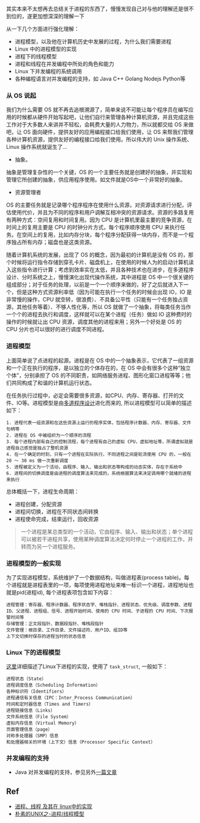 
其实本来不太想再去总结关于进程的东西了，慢慢发现自己对与他的理解还是很不到位的，遂更加想深深的理解一下

从一下几个方面进行强化理解：

- 进程模型，以及他在计算机历史中发展的过程，为什么我们需要进程
- Linux 中的进程模型的实现
- 进程下的线程模型
- 进程和线程在并发编程中所处的角色和能力
- Linux 下并发编程的系统调用
- 各种编程语言对并发编程的支持，如 Java C++ Golang Nodejs Python等

### 从 OS 说起

我们为什么需要 OS 就不再去追根溯源了，简单来说不可能让每个程序员在编写应用的时候都从硬件开始写起吧，让他们自行来管理各种计算机资源，并且完成这些工作对于大多数人来讲并不轻松，会耗费大量的人力物力，所以就都交给 OS 来做吧，让 OS 面向硬件，提供友好的应用编程接口给我们使用，让 OS 来帮我们管理各种计算机资源，提供友好的编程接口给我们使用。所以伟大的 Unix 操作系统、Linux 操作系统就诞生了...

- 抽象。

抽象是管理复杂性的一个关键，OS 的一个主要任务就是创建好的抽象，并实现和管理它所创建的抽象，供应用程序使用。如文件就是OS中一个非常好的抽象。

- 资源管理者

OS 的主要任务就是记录哪个程序程序在使用什么资源，对资源请求进行分配，评估使用代价，并且为不同的程序和用户调解互相冲突的资源请求。资源的多路复用有两种方式：空间复用和时间复用。因为 CPU 是计算机里最主要的竞争资源，在时间上的复用主要是 CPU 的时钟分片方式，每个程序顺序使用 CPU 来执行任务。在空间上的复用，比如内存分块，每个程序分配获得一块内存，而不是一个程序独占所有内存；磁盘也是这类资源。

随着计算机系统的发展，出现了 OS 的概念，因为最初的计算机是没有 OS 的，那个时候将运行指令存储到穿孔卡片、磁盘机上，在使用的时候人为的启动计算机读入这些指令进行计算；考虑到效率实在太低，并且各种技术也在进步，在多道程序设计、分时系统之上，慢慢演化出现代操作系统，其中进程是 OS 中一个很关键的组成部分；对于任务的处理，以前是一个一个顺序来做的，好了之后就进入下一个，但是这种方式资源利率低（因为可能在执行一个任务的时候会出现 IO，IO 是非常慢的操作，CPU 就空转，很浪费）、不具备公平性（只能有一个任务独占资源，其他任务等着）、不够人性化等，所以 OS 就做了一个抽象，将每类任务当作一个个的进程去执行和调度，这样就可以在某个进程（任务）做如 IO 这种费时的操作的时候就让出 CPU 资源，调度其他的进程来用；另外一个好处是 OS 的 CPU 分片也可以很好的进行调度不同进程。

### 进程模型

上面简单说了点进程的起源。进程是在 OS 中的一个抽象表示，它代表了一组资源和一个正在执行的程序，是以独立的个体存在的，在 OS 中会有很多个这种“独立个体”，分别承担了 OS 的不同职责，如网络服务进程、图形化窗口进程等等；他们共同构成了和谐的计算机运行状态。

在任务执行过程中，必定会需要很多资源，如CPU、内存、寄存器、打开的文件、IO等。进程模型是由[多道程序设计](https://baike.baidu.com/item/多道程序设计/10804195)进化而来的, 所以进程模型可以简单的描述如下：

```
1. 进程代表一组资源和在这些资源上运行的程序实体，包括程序计数器、内存、寄存器、文件句柄等
2. 进程在 OS 中被组织为一个顺序的流程
3. 每个进程内部有自己的控制流程，每个进程有自己的虚拟 CPU，虚拟地址等，所谓虚拟就是进程自己感觉是独占了整机资源
4. 在一个确定的时刻，只有一个进程在实际执行，不同进程之间是轮流使用 CPU 的，一般在 20 ～ 30 ms 做一次重新调度
5. 进程被定义为一个活动，由程序、输入、输出和状态等构成的动态实体，存在于系统中
6. 进程间的切换调度是由进程的调度算法来完成的，系统根据算法来决定调用哪个就绪的进程来执行
```
总体概括一下，进程生命周期：

- 进程创建，分配资源
- 进程间切换，进程在不同状态间转换
- 进程使命完成，结束运行，回收资源

> 一个进程是某总类型的一个活动，它由程序、输入、输出和状态；单个进程可以被若干进程共享，使用某种调度算法决定何时停止一个进程的工作，并转而为另一个进程服务。

### 进程模型的一般实现

为了实现进程模型，系统维护了一个数据结构，叫做进程表(process table)。每个进程就是进程表里的一项，每项使用进程地址来唯一标识一个进程，进程地址也就是pid(进程id), 每个进程表项包含如下内容：

```
进程管理：寄存器、程序计数器、程序状态字、堆栈指针、进程状态、优先级、调度参数、进程ID、父进程、进程组、信号、进程开始时间、使用的 CPU 时间、子进程的 CPU 时间、下次报警时间等
存储管理：正文段指针、数据段指针、堆栈段指针
文件管理：根目录、工作目录、文件描述符、用户ID、组ID等
上下文切换时保存的进程当时的状态信息
```

### Linux 下的进程模型

[这里](https://blog.csdn.net/DLUTBruceZhang/article/details/8696296)详细描述了Linux下进程的实现，使用了 `task_struct`, 一般如下：

```
进程状态（State）
进程调度信息（Scheduling Information）
各种标识符（Identifiers）
进程通信有关信息（IPC：Inter_Process Communication）
时间和定时器信息（Times and Timers）
进程链接信息（Links）
文件系统信息（File System）
虚拟内存信息（Virtual Memory）
页面管理信息（page）
对称多处理器（SMP）信息
和处理器相关的环境（上下文）信息（Processor Specific Context）
```
### 并发编程的支持

- Java 对并发编程的支持，参见另外[一篇文章](https://github.com/shniu/notes/blob/master/reading/java/01_Java%E5%B9%B6%E5%8F%91%E7%BC%96%E7%A8%8B.md)

## Ref

- [进程、线程 及其在 linux中的实现](https://blog.csdn.net/u013933870/article/details/51693484)
- [朴素的UNIX之-进程/线程模型](http://blog.51cto.com/dog250/1565376)
